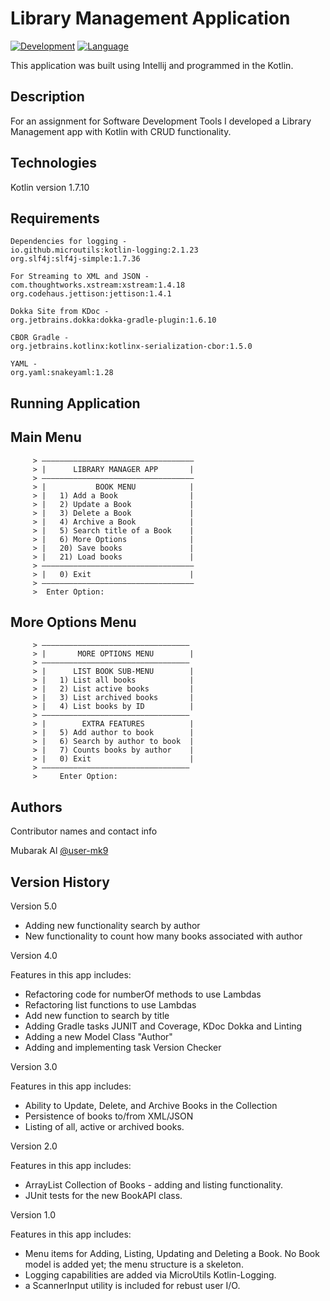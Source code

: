 # Library Management Application
[![Development](https://img.shields.io/badge/IntelliJ%20IDEA-000000.svg?style=for-the-badge&logo=IntelliJ-IDEA&logoColor=white)](https://www.jetbrains.com/idea/)
[![Language](https://img.shields.io/badge/Kotlin-7F52FF.svg?style=for-the-badge&logo=Kotlin&logoColor=white)](https://kotlinlang.org/)

This application was built using Intellij and programmed in the Kotlin.

## Description

For an assignment for Software Development Tools I developed a Library Management
app with Kotlin with CRUD functionality.

## Technologies
Kotlin version 1.7.10

## Requirements

    Dependencies for logging -
    io.github.microutils:kotlin-logging:2.1.23
    org.slf4j:slf4j-simple:1.7.36

    For Streaming to XML and JSON -
    com.thoughtworks.xstream:xstream:1.4.18
    org.codehaus.jettison:jettison:1.4.1

    Dokka Site from KDoc - 
    org.jetbrains.dokka:dokka-gradle-plugin:1.6.10

    CBOR Gradle - 
    org.jetbrains.kotlinx:kotlinx-serialization-cbor:1.5.0

    YAML - 
    org.yaml:snakeyaml:1.28

## Running Application

## Main Menu


         > ——————————————————————————————————
         > |      LIBRARY MANAGER APP       |
         > ——————————————————————————————————
         > |           BOOK MENU            |
         > |   1) Add a Book                |
         > |   2) Update a Book             |
         > |   3) Delete a Book             |
         > |   4) Archive a Book            |
         > |   5) Search title of a Book    |
         > |   6) More Options              |
         > |   20) Save books               |
         > |   21) Load books               |
         > ——————————————————————————————————
         > |   0) Exit                      |
         > ——————————————————————————————————
         >  Enter Option:

## More Options Menu


         > —————————————————————————————————
         > |       MORE OPTIONS MENU        |
         > —————————————————————————————————
         > |      LIST BOOK SUB-MENU        |
         > |   1) List all books            |
         > |   2) List active books         |
         > |   3) List archived books       |
         > |   4) List books by ID          |
         > —————————————————————————————————
         > |        EXTRA FEATURES          |
         > |   5) Add author to book        |
         > |   6) Search by author to book  |
         > |   7) Counts books by author    |
         > |   0) Exit                      |
         > —————————————————————————————————
         >     Enter Option:

## Authors

Contributor names and contact info

Mubarak Al
[@user-mk9](https://github.com/user-mk9)

## Version History

Version 5.0 

- Adding new functionality search by author
- New functionality to count how many books associated with author

Version 4.0

Features in this app includes:

- Refactoring code for numberOf methods to use Lambdas
- Refactoring list functions to use Lambdas
- Add new function to search by title
- Adding Gradle tasks JUNIT and Coverage, KDoc Dokka and Linting
- Adding a new Model Class "Author"
- Adding and implementing task Version Checker

Version 3.0

Features in this app includes:

- Ability to Update, Delete, and Archive Books in the Collection
- Persistence of books to/from XML/JSON
- Listing of all, active or archived books.

Version 2.0

Features in this app includes:

- ArrayList Collection of Books - adding and listing functionality.
- JUnit tests for the new BookAPI class.

Version 1.0

Features in this app includes:

- Menu items for Adding, Listing, Updating and Deleting a Book. No Book model is added yet; the menu structure is a skeleton.
- Logging capabilities are added via MicroUtils Kotlin-Logging.
- a ScannerInput utility is included for rebust user I/O.
